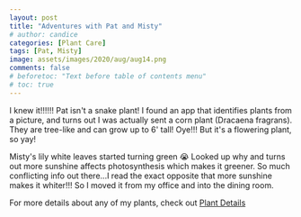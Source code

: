```yaml
---
layout: post
title: "Adventures with Pat and Misty"
# author: candice
categories: [Plant Care]
tags: [Pat, Misty]
image: assets/images/2020/aug/aug14.png
comments: false
# beforetoc: "Text before table of contents menu"
# toc: true
---
```


I knew it!!!!!! Pat isn't a snake plant! I found an app that identifies plants from a picture, and turns out I was actually sent a corn plant (Dracaena fragrans). They are tree-like and can grow up to 6' tall! Oye!!! But it's a flowering plant, so yay!

Misty's lily white leaves started turning green 😭 Looked up why and turns out more sunshine affects photosynthesis which makes it greener. So much conflicting info out there...I read the exact opposite that more sunshine makes it whiter!!! So I moved it from my office and into the dining room.

For more details about any of my plants, check out [Plant Details](../details)
